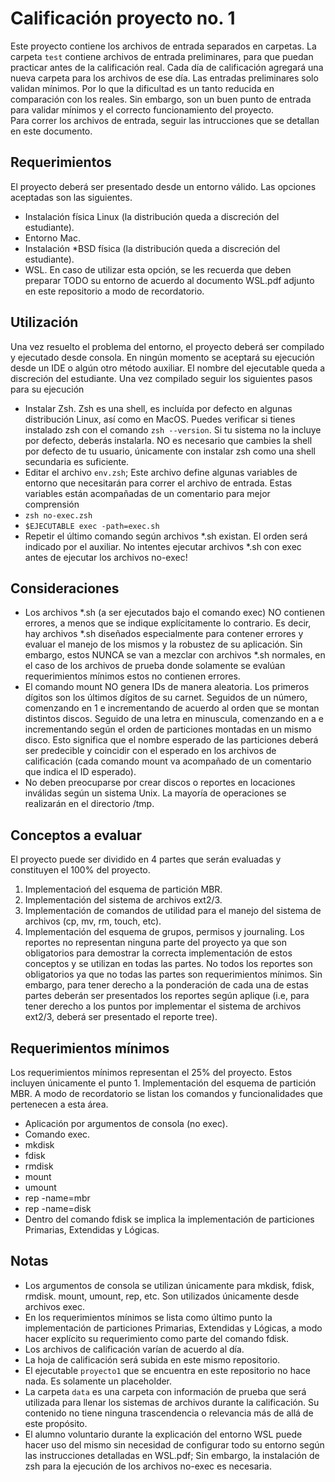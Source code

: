# Calificación proyecto no. 1

Este proyecto contiene los archivos de entrada separados en carpetas. La carpeta ```test``` contiene  archivos de entrada
preliminares, para que puedan practicar antes de la calificación real. Cada día de calificación agregará una nueva
carpeta para los archivos de ese día. Las entradas preliminares solo validan mínimos. Por lo que la dificultad es un
tanto reducida en comparación con los reales. Sin embargo, son un buen punto de entrada para validar mínimos y
el correcto funcionamiento del proyecto. <br>
Para correr los archivos de entrada, seguir las intrucciones que se detallan en este documento.

## Requerimientos
El proyecto deberá ser presentado desde un entorno válido. Las opciones aceptadas son las siguientes.
- Instalación física Linux (la distribución queda a discreción del estudiante).
- Entorno Mac.
- Instalación *BSD física (la distribución queda a discreción del estudiante).
- WSL. En caso de utilizar esta opción, se les recuerda que deben preparar TODO su entorno de acuerdo al documento
  WSL.pdf adjunto en este repositorio a modo de recordatorio.

## Utilización
Una vez resuelto el problema del entorno, el proyecto deberá ser compilado y ejecutado desde consola. En ningún
momento se aceptará su ejecución desde un IDE o algún otro método auxiliar. El nombre del ejecutable queda a
discreción del estudiante. Una vez compilado seguir los siguientes pasos para su ejecución
- Instalar Zsh. Zsh es una shell, es incluída por defecto en algunas distribución Linux, así como en MacOS. Puedes
verificar si tienes instalado zsh con el comando ```zsh --version```. Si tu sistema no la incluye por defecto,
deberás instalarla. NO es necesario que cambies la shell por defecto de tu usuario, únicamente con instalar zsh como una shell secundaria es suficiente.
- Editar el archivo ```env.zsh```; Este archivo define algunas variables de entorno que necesitarán para correr el
archivo de entrada. Estas variables están acompañadas de un comentario para mejor comprensión
- ```zsh no-exec.zsh```
- ```$EJECUTABLE exec -path=exec.sh```
- Repetir el último comando según archivos *.sh existan. El orden será indicado por el auxiliar. No intentes ejecutar
archivos *.sh con exec antes de ejecutar los archivos no-exec!

## Consideraciones
- Los archivos *.sh (a ser ejecutados bajo el comando exec) NO contienen errores, a menos que se indique explícitamente lo contrario. Es decir, hay archivos *.sh diseñados especialmente para contener errores y evaluar el manejo de
los mismos y la robustez de su aplicación. Sin embargo, estos NUNCA se van a mezclar con archivos *.sh normales,
en el caso de los archivos de prueba donde solamente se evalúan requerimientos mínimos estos no contienen errores.
- El comando mount NO genera IDs de manera aleatoria. Los primeros dígitos son los últimos dígitos de su carnet.
Seguidos de un número, comenzando en 1 e incrementando de acuerdo al orden que se montan distintos discos. Seguido
de una letra en minuscula, comenzando en a e incrementando según el orden de particiones montadas en un mismo disco.
Esto significa que el nombre esperado de las particiones deberá ser predecible y coincidir con el esperado en los archivos de calificación (cada comando mount va acompañado de un comentario que indica el ID esperado).
- No deben preocuparse por crear discos o reportes en locaciones inválidas según un sistema Unix. La mayoría de operaciones se realizarán en el directorio /tmp. 

## Conceptos a evaluar
El proyecto puede ser dividido en 4 partes que serán evaluadas y constituyen el 100% del proyecto.
1. Implementacioń del esquema de partición MBR.
2. Implementación del sistema de archivos ext2/3.
3. Implementación de comandos de utilidad para el manejo del sistema de archivos (cp, mv, rm, touch, etc).
4. Implementación del esquema de grupos, permisos y journaling.
Los reportes no representan ninguna parte del proyecto ya que son obligatorios para demostrar la correcta implementación de estos conceptos y se utilizan en todas las partes. No todos los reportes son obligatorios ya que no todas
las partes son requerimientos mínimos. Sin embargo, para tener derecho a la ponderación de cada una de estas partes deberán ser presentados los reportes según aplique (i.e, para tener derecho a los puntos por implementar el sistema
de archivos ext2/3, deberá ser presentado el reporte tree).

## Requerimientos mínimos
Los requerimientos mínimos representan el 25% del proyecto. Estos incluyen únicamente el punto 1. Implementación del
esquema de partición MBR. A modo de recordatorio se listan los comandos y funcionalidades que pertenecen a esta área.
- Aplicación por argumentos de consola (no exec).
- Comando exec.
- mkdisk
- fdisk
- rmdisk
- mount
- umount 
- rep -name=mbr
- rep -name=disk
- Dentro del comando fdisk se implica la implementación de particiones Primarias, Extendidas y Lógicas.

## Notas
- Los argumentos de consola se utilizan únicamente para mkdisk, fdisk, rmdisk. mount, umount, rep, etc. Son utilizados únicamente desde archivos exec.
- En los requerimientos mínimos se lista como último punto la implementación de particiones Primarias, Extendidas
y Lógicas, a modo hacer explícito su requerimiento como parte del comando fdisk.
- Los archivos de calificación varían de acuerdo al día.
- La hoja de calificación será subida en este mismo repositorio.
- El ejecutable ```proyecto1``` que se encuentra en este repositorio no hace nada. Es solamente un placeholder.
- La carpeta ```data``` es una carpeta con información de prueba que será utilizada para llenar los sistemas de
archivos durante la calificación. Su contenido no tiene ninguna trascendencia o relevancia más de allá de este propósito.
- El alumno voluntario durante la explicación del entorno WSL puede hacer uso del mismo sin necesidad de configurar
todo su entorno según las instrucciones detalladas en WSL.pdf; Sin embargo, la instalación de zsh para la ejecución
de los archivos no-exec es necesaria.
